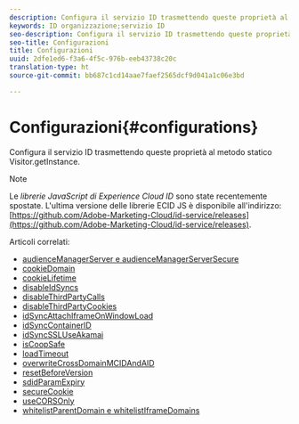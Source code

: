 ```yaml
---
description: Configura il servizio ID trasmettendo queste proprietà al metodo statico Visitor.getInstance.
keywords: ID organizzazione;servizio ID
seo-description: Configura il servizio ID trasmettendo queste proprietà al metodo statico Visitor.getInstance.
seo-title: Configurazioni
title: Configurazioni
uuid: 2dfe1ed6-f3a6-4f5c-976b-eeb43738c20c
translation-type: ht
source-git-commit: bb687c1cd14aae7faef2565dcf9d041a1c06e3bd

---
```



# Configurazioni{#configurations}

Configura il servizio ID trasmettendo queste proprietà al metodo statico Visitor.getInstance.

>[!NOTE]
>
>Le *librerie JavaScript di Experience Cloud ID* sono state recentemente spostate. L&#39;ultima versione delle librerie ECID JS è disponibile all&#39;indirizzo: [https://github.com/Adobe-Marketing-Cloud/id-service/releases](https://github.com/Adobe-Marketing-Cloud/id-service/releases).

Articoli correlati:

+ [audienceManagerServer e audienceManagerServerSecure](mcvid-subdomain-config.md)
+ [cookieDomain](mcvid-cookiedomain.md)
+ [cookieLifetime](mcvid-cookielifetime.md)
+ [disableIdSyncs](mcvid-disableidsync.md)
+ [disableThirdPartyCalls](mcvid-disablethirdpartycalls.md)
+ [disableThirdPartyCookies](mcvid-disable-cookies.md)
+ [idSyncAttachIframeOnWindowLoad](mcvid-idsyncattachiframeonwindowload.md)
+ [idSyncContainerID](mcvid-idsyncontainerid.md)
+ [idSyncSSLUseAkamai](mcvid-idsyncssluseakamai.md)
+ [isCoopSafe](mcvid-coopsafe.md)
+ [loadTimeout](mcvid-loadtimeout.md)
+ [overwriteCrossDomainMCIDAndAID](mcvid-overwrite-visitor-id.md)
+ [resetBeforeVersion](mcvid-resetbeforeversion.md)
+ [sdidParamExpiry](mcvid-sdidparamexpiry.md)
+ [secureCookie](mcvid-securecookie.md)
+ [useCORSOnly](mcvid-use-cors-only.md)
+ [whitelistParentDomain e whitelistIframeDomains](mcvid-whitelistdomain.md)

